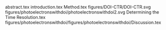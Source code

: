 abstract.tex
introduction.tex
Method.tex
figures/DOI-CTR/DOI-CTR.svg
figures/photoelectronswithdoi/photoelectronswithdoi2.svg
Determining the Time Resolution.tex
figures/photoelectronswithdoi/figures/photoelectronswithdoi/Discussion.tex
